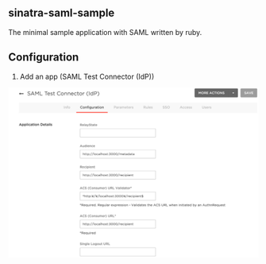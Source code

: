 ## sinatra-saml-sample

The minimal sample application with SAML written by ruby.

## Configuration

1. Add an app (SAML Test Connector (IdP))

![](./configuration.png)
